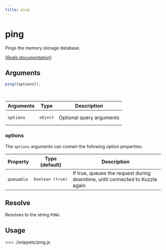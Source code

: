 ```yaml
---
title: ping
---
```


# ping

Pings the memory storage database.

[[_Redis documentation_]](https://redis.io/commands/ping)

## Arguments

```js
ping([options]);
```

<br/>

| Arguments | Type              | Description              |
| --------- | ----------------- | ------------------------ |
| `options` | <pre>object</pre> | Optional query arguments |

### options

The `options` arguments can contain the following option properties:

| Property   | Type (default)            | Description                                                                  |
| ---------- | ------------------------- | ---------------------------------------------------------------------------- |
| `queuable` | <pre>boolean (true)</pre> | If true, queues the request during downtime, until connected to Kuzzle again |

## Resolve

Resolves to the string `PONG`.

## Usage

<<< ./snippets/ping.js
